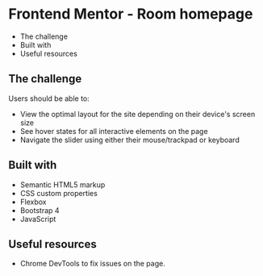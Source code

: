 # Frontend Mentor - Room homepage

- The challenge
- Built with
- Useful resources

## The challenge

Users should be able to:

- View the optimal layout for the site depending on their device's screen size
- See hover states for all interactive elements on the page
- Navigate the slider using either their mouse/trackpad or keyboard

## Built with

- Semantic HTML5 markup
- CSS custom properties
- Flexbox
- Bootstrap 4
- JavaScript

## Useful resources

- Chrome DevTools to fix issues on the page.  